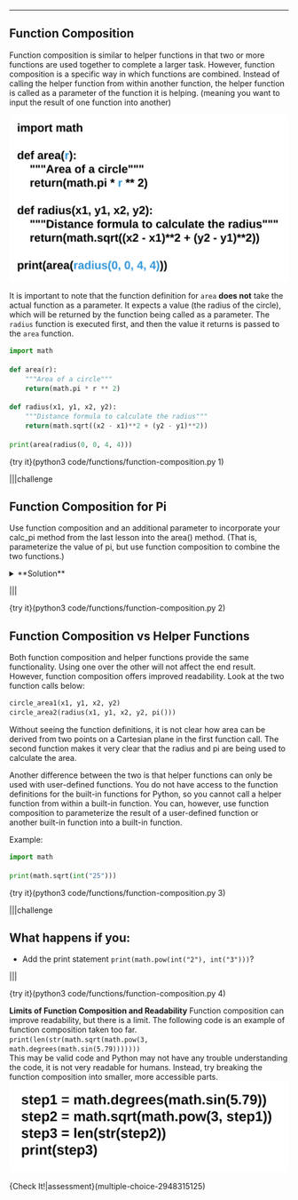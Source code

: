 ----------

## Function Composition

Function composition is similar to helper functions in that two or more functions are used together to complete a larger task. However, function composition is a specific way in which functions are combined. Instead of calling the helper function from within another function, the helper function is called as a parameter of the function it is helping. (meaning you want to input the result of one function into another)

![Function Composition](.guides/images/function-composition.png)

It is important to note that the function definition for `area` **does not** take the actual function as a parameter. It expects a value (the radius of the circle), which will be returned by the function being called as a parameter. The `radius` function is executed first, and then the value it returns is passed to the `area` function.

```python
import math

def area(r):
    """Area of a circle"""
    return(math.pi * r ** 2)

def radius(x1, y1, x2, y2):
    """Distance formula to calculate the radius"""
    return(math.sqrt((x2 - x1)**2 + (y2 - y1)**2))

print(area(radius(0, 0, 4, 4)))
```

{try it}(python3 code/functions/function-composition.py 1)

|||challenge
## Function Composition for Pi
Use function composition and an additional parameter to incorporate your calc_pi method from the last lesson into the area() method. (That is, parameterize the value of pi, but use function composition to combine the two functions.)
<details><summary>**Solution**</summary>Here is one possible solution.<img src=".guides/images/pi-function-composition.png" /></details>

|||

{try it}(python3 code/functions/function-composition.py 2)

## Function Composition vs Helper Functions

Both function composition and helper functions provide the same functionality. Using one over the other will not affect the end result. However, function composition offers improved readability. Look at the two function calls below:

```python
circle_area1(x1, y1, x2, y2)
circle_area2(radius(x1, y1, x2, y2, pi()))
```

Without seeing the function definitions, it is not clear how area can be derived from two points on a Cartesian plane in the first function call. The second function makes it very clear that the radius and pi are being used to calculate the area.

Another difference between the two is that helper functions can only be used with user-defined functions. You do not have access to the function definitions for the built-in functions for Python, so you cannot call a helper function from within a built-in function. You can, however, use function composition to parameterize the result of a user-defined function or another built-in function into a built-in function.

Example:
```python
import math

print(math.sqrt(int("25")))
```

{try it}(python3 code/functions/function-composition.py 3)

|||challenge
## What happens if you:
* Add the print statement `print(math.pow(int("2"), int("3")))`?

|||

{try it}(python3 code/functions/function-composition.py 4)

**Limits of Function Composition and Readability**
Function composition can improve readability, but there is a limit. The following code is an example of function composition taken too far.<br> <code>print(len(str(math.sqrt(math.pow(3, math.degrees(math.sin(5.79)))))))</code><br>This may be valid code and Python may not have any trouble understanding the code, it is not very readable for humans. Instead, try breaking the function composition into smaller, more accessible parts.<img src=".guides/images/multistep-function-composition.png" />

{Check It!|assessment}(multiple-choice-2948315125)
